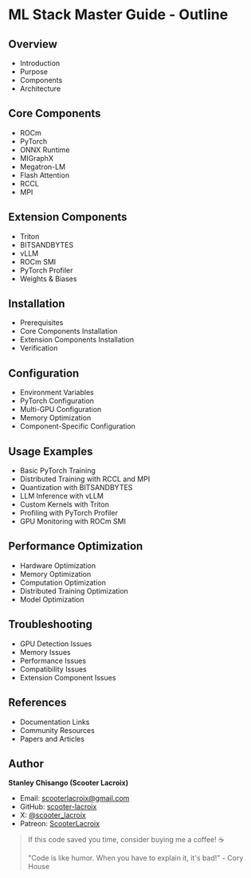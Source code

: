 # ML Stack Master Guide - Outline

## Overview
- Introduction
- Purpose
- Components
- Architecture

## Core Components
- ROCm
- PyTorch
- ONNX Runtime
- MIGraphX
- Megatron-LM
- Flash Attention
- RCCL
- MPI

## Extension Components
- Triton
- BITSANDBYTES
- vLLM
- ROCm SMI
- PyTorch Profiler
- Weights & Biases

## Installation
- Prerequisites
- Core Components Installation
- Extension Components Installation
- Verification

## Configuration
- Environment Variables
- PyTorch Configuration
- Multi-GPU Configuration
- Memory Optimization
- Component-Specific Configuration

## Usage Examples
- Basic PyTorch Training
- Distributed Training with RCCL and MPI
- Quantization with BITSANDBYTES
- LLM Inference with vLLM
- Custom Kernels with Triton
- Profiling with PyTorch Profiler
- GPU Monitoring with ROCm SMI

## Performance Optimization
- Hardware Optimization
- Memory Optimization
- Computation Optimization
- Distributed Training Optimization
- Model Optimization

## Troubleshooting
- GPU Detection Issues
- Memory Issues
- Performance Issues
- Compatibility Issues
- Extension Component Issues

## References
- Documentation Links
- Community Resources
- Papers and Articles


## Author

**Stanley Chisango (Scooter Lacroix)**

- Email: scooterlacroix@gmail.com
- GitHub: [scooter-lacroix](https://github.com/scooter-lacroix)
- X: [@scooter_lacroix](https://x.com/scooter_lacroix)
- Patreon: [ScooterLacroix](https://patreon.com/ScooterLacroix)

> If this code saved you time, consider buying me a coffee! ☕
> 
> "Code is like humor. When you have to explain it, it's bad!" - Cory House


